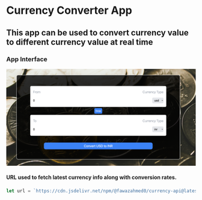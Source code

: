 # Currency Converter App

## This app can be used to convert currency value to different currency  value at real time

### App Interface
![alt text](image.png)

#### URL used to fetch latest currency info along with conversion rates.
```javascript
let url = `https://cdn.jsdelivr.net/npm/@fawazahmed0/currency-api@latest/v1/currencies/${currency}.json`;

```